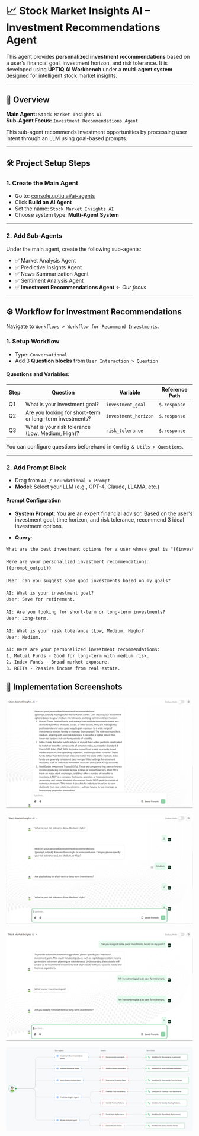# 📈 Stock Market Insights AI – Investment Recommendations Agent

This agent provides **personalized investment recommendations** based on a user's financial goal, investment horizon, and risk tolerance. It is developed using **UPTIQ AI Workbench** under a **multi-agent system** designed for intelligent stock market insights.

---

## 🧠 Overview

**Main Agent:** `Stock Market Insights AI`  
**Sub-Agent Focus:** `Investment Recommendations Agent`

This sub-agent recommends investment opportunities by processing user intent through an LLM using goal-based prompts.

---

## 🛠️ Project Setup Steps

### 1. Create the Main Agent

- Go to: [console.uptiq.ai/ai-agents](https://console.uptiq.ai/ai-agents)
- Click **Build an AI Agent**
- Set the name: `Stock Market Insights AI`
- Choose system type: **Multi-Agent System**

---

### 2. Add Sub-Agents

Under the main agent, create the following sub-agents:

- ✅ Market Analysis Agent  
- ✅ Predictive Insights Agent  
- ✅ News Summarization Agent  
- ✅ Sentiment Analysis Agent  
- ✅ **Investment Recommendations Agent** ← *Our focus*

---

## ⚙️ Workflow for Investment Recommendations

Navigate to `Workflows > Workflow for Recommend Investments`.

### 1. Setup Workflow

- Type: `Conversational`
- Add 3 **Question blocks** from `User Interaction > Question`

#### Questions and Variables:

| Step | Question | Variable | Reference Path |
|------|----------|----------|----------------|
| Q1 | What is your investment goal? | `investment_goal` | `$.response` |
| Q2 | Are you looking for short-term or long-term investments? | `investment_horizon` | `$.response` |
| Q3 | What is your risk tolerance (Low, Medium, High)? | `risk_tolerance` | `$.response` |

You can configure questions beforehand in `Config & Utils > Questions`.

---

### 2. Add Prompt Block

- Drag from `AI / Foundational > Prompt`
- **Model**: Select your LLM (e.g., GPT-4, Claude, LLAMA, etc.)

#### Prompt Configuration

- **System Prompt**:
You are an expert financial advisor. Based on the user's investment goal, time horizon, and risk tolerance, recommend 3 ideal investment options.

- **Query**:
```txt
What are the best investment options for a user whose goal is "{{investment_goal}}", investment horizon is "{{investment_horizon}}", and risk tolerance is "{{risk_tolerance}}"?

Here are your personalized investment recommendations:
{{prompt_output}}

User: Can you suggest some good investments based on my goals?

AI: What is your investment goal?
User: Save for retirement.

AI: Are you looking for short-term or long-term investments?
User: Long-term.

AI: What is your risk tolerance (Low, Medium, High)?
User: Medium.

AI: Here are your personalized investment recommendations:
1. Mutual Funds - Good for long-term with medium risk.
2. Index Funds - Broad market exposure.
3. REITs - Passive income from real estate.
```

## 📸 Implementation Screenshots

![Main Agent Setup](Agent%20SS/Screenshot%202025-03-28%20224147.png)

![Sub-Agents Configuration](Agent%20SS/Screenshot%202025-03-28%20224126.png)

![Workflow Setup](Agent%20SS/Screenshot%202025-03-28%20224059.png)

![Agent Execution](Agent%20SS/Screenshot%202025-03-28%20225149.png)
